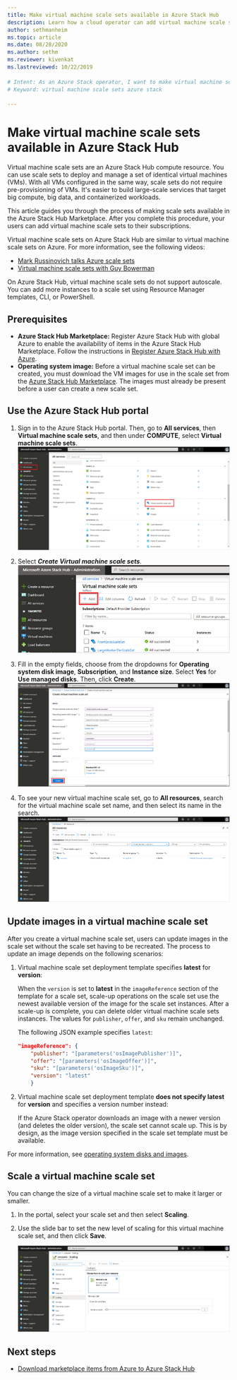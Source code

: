 ```yaml
---
title: Make virtual machine scale sets available in Azure Stack Hub 
description: Learn how a cloud operator can add virtual machine scale sets to Azure Stack Hub Marketplace.
author: sethmanheim
ms.topic: article
ms.date: 08/28/2020
ms.author: sethm
ms.reviewer: kivenkat
ms.lastreviewed: 10/22/2019

# Intent: As an Azure Stack operator, I want to make virtual machine scale sets available in Azure Stack so I can deploy and manage a set of identical VMs.
# Keyword: virtual machine scale sets azure stack

---
```



# Make virtual machine scale sets available in Azure Stack Hub

Virtual machine scale sets are an Azure Stack Hub compute resource. You can use scale sets to deploy and manage a set of identical virtual machines (VMs). With all VMs configured in the same way, scale sets do not require pre-provisioning of VMs. It's easier to build large-scale services that target big compute, big data, and containerized workloads.

This article guides you through the process of making scale sets available in the Azure Stack Hub Marketplace. After you complete this procedure, your users can add virtual machine scale sets to their subscriptions.

Virtual machine scale sets on Azure Stack Hub are similar to virtual machine scale sets on Azure. For more information, see the following videos:

* [Mark Russinovich talks Azure scale sets](https://channel9.msdn.com/Blogs/Regular-IT-Guy/Mark-Russinovich-Talks-Azure-Scale-Sets/)
* [Virtual machine scale sets with Guy Bowerman](https://channel9.msdn.com/Shows/Cloud+Cover/Episode-191-Virtual-Machine-Scale-Sets-with-Guy-Bowerman)

On Azure Stack Hub, virtual machine scale sets do not support autoscale. You can add more instances to a scale set using Resource Manager templates, CLI, or PowerShell.

## Prerequisites

* **Azure Stack Hub Marketplace:** Register Azure Stack Hub with global Azure to enable the availability of items in the Azure Stack Hub Marketplace. Follow the instructions in [Register Azure Stack Hub with Azure](azure-stack-registration.md).
* **Operating system image:** Before a virtual machine scale set can be created, you must download the VM images for use in the scale set from the [Azure Stack Hub Marketplace](azure-stack-download-azure-marketplace-item.md). The images must already be present before a user can create a new scale set.

## Use the Azure Stack Hub portal

1. Sign in to the Azure Stack Hub portal. Then, go to **All services**, then **Virtual machine scale sets**, and then under **COMPUTE**, select **Virtual machine scale sets**.
   ![Select virtual machine scale sets](media/azure-stack-compute-add-scalesets/all-services.png)

2. Select ***Create Virtual machine scale sets***.
   ![Create a virtual machine scale set](media/azure-stack-compute-add-scalesets/create-scale-set.png)

3. Fill in the empty fields, choose from the dropdowns for **Operating system disk image**, **Subscription**, and **Instance size**. Select **Yes** for **Use managed disks**. Then, click **Create**.
    ![Configure and create virtual machine scale sets](media/azure-stack-compute-add-scalesets/create.png)

4. To see your new virtual machine scale set, go to **All resources**, search for the virtual machine scale set name, and then select its name in the search.
   ![View the virtual machine scale set](media/azure-stack-compute-add-scalesets/search.png)

## Update images in a virtual machine scale set

After you create a virtual machine scale set, users can update images in the scale set without the scale set having to be recreated. The process to update an image depends on the following scenarios:

1. Virtual machine scale set deployment template specifies **latest** for **version**:  

   When the `version` is set to **latest** in the `imageReference` section of the template for a scale set, scale-up operations on the scale set use the newest available version of the image for the scale set instances. After a scale-up is complete, you can delete older virtual machine scale sets instances. The values for `publisher`, `offer`, and `sku` remain unchanged.

   The following JSON example specifies `latest`:  

    ```json  
    "imageReference": {
        "publisher": "[parameters('osImagePublisher')]",
        "offer": "[parameters('osImageOffer')]",
        "sku": "[parameters('osImageSku')]",
        "version": "latest"
        }
    ```

2. Virtual machine scale set deployment template **does not specify latest** for **version** and specifies a version number instead:  

    If the Azure Stack operator downloads an image with a newer version (and deletes the older version), the scale set cannot scale up. This is by design, as the image version specified in the scale set template must be available.  

For more information, see [operating system disks and images](../user/azure-stack-compute-overview.md#operating-system-disks-and-images).  

## Scale a virtual machine scale set

You can change the size of a virtual machine scale set to make it larger or smaller.

1. In the portal, select your scale set and then select **Scaling**.

2. Use the slide bar to set the new level of scaling for this virtual machine scale set, and then click **Save**.

     ![Scale the virtual machine set](media/azure-stack-compute-add-scalesets/scale.png)

## Next steps

* [Download marketplace items from Azure to Azure Stack Hub](azure-stack-download-azure-marketplace-item.md)
